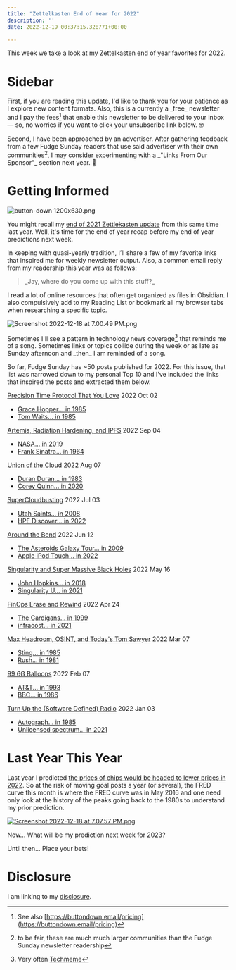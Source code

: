 ```yaml
---
title: "Zettelkasten End of Year for 2022"
description: ''
date: 2022-12-19 00:37:15.328771+00:00

---
```


This week we take a look at my Zettelkasten end of year favorites for 2022.

# Sidebar

First, if you are reading this update, I'd like to thank you for your patience as I explore new content formats. Also, this is a currently a \_free\_ newsletter and I pay the fees[^0] that enable this newsletter to be delivered to your inbox — so, no worries if you want to click your unsubscribe link below. 🤓

Second, I have been approached by an advertiser. After gathering feedback from a few Fudge Sunday readers that use said advertiser with their own communities[^1], I may consider experimenting with a \_"Links From Our Sponsor"\_ section next year. 🤔

# Getting Informed

![button-down 1200x630.png](https://buttondown-attachments.s3.us-west-2.amazonaws.com/images/c81ca173-9c49-4958-8bf9-094528d4e27c.png)

You might recall my [end of 2021 Zettlekasten update](https://fudge.org/archive/fudge-sunday-zettelkasten-end-of-year-favorites) from this same time last year. Well, it's time for the end of year recap before my end of year predictions next week.

In keeping with quasi-yearly tradition, I’ll share a few of my favorite links that inspired me for weekly newsletter output. Also, a common email reply from my readership this year was as follows:

> \_Jay, where do you come up with this stuff?\_

I read a lot of online resources that often get organized as files in Obsidian. I also compulsively add to my Reading List or bookmark all my browser tabs when researching a specific topic.

![Screenshot 2022-12-18 at 7.00.49 PM.png](https://buttondown-attachments.s3.us-west-2.amazonaws.com/images/20cd5cc8-7ee9-4ded-9a21-af75c2d3fea9.png)

Sometimes I'll see a pattern in technology news coverage[^2] that reminds me of a song. Sometimes links or topics collide during the week or as late as Sunday afternoon and \_then\_ I am reminded of a song.

So far, Fudge Sunday has ~50 posts published for 2022. For this issue, that list was narrowed down to my personal Top 10 and I've included the links that inspired the posts and extracted them below.

[Precision Time Protocol That You Love](https://fudge.org/archive/precision-time-protocol-that-you-love/) 2022 Oct 02

- [Grace Hopper... in 1985](https://www.youtube.com/watch?v=ZR0ujwlvbkQ)
- [Tom Waits... in 1985](https://www.youtube.com/watch?v=VhWTDvPLGTE)

[Artemis, Radiation Hardening, and IPFS](https://fudge.org/archive/artemis-radiation-hardening-and-ipfs/) 2022 Sep 04

- [NASA... in 2019](https://www.youtube.com/watch?v=ozdt9z7V4xY)
- [Frank Sinatra... in 1964](https://www.youtube.com/watch?v=ZEcqHA7dbwM)

[Union of the Cloud](https://fudge.org/archive/union-of-the-cloud/) 2022 Aug 07

- [Duran Duran... in 1983](https://www.youtube.com/watch?v=n6p5Q6\_JBes)
- [Corey Quinn... in 2020](https://www.youtube.com/watch?v=uLk08Ohu-B0)

[SuperCloudbusting](https://fudge.org/archive/supercloudbusting/) 2022 Jul 03

- [Utah Saints... in 2008](https://www.youtube.com/watch?v=m97WlpsuU74)
- [HPE Discover... in 2022](https://www.youtube.com/clip/Ugkxuqz4mHpv77X7LEXAuKgoE8ppQyWiUJsU)

[Around the Bend](https://fudge.org/archive/around-the-bend/) 2022 Jun 12

- [The Asteroids Galaxy Tour... in 2009](https://www.youtube.com/watch?v=XoGMg6Uz8jg)
- [Apple iPod Touch... in 2022](https://www.techmeme.com/220510/p29?utm\_campaign=Start%20the%20week%20more%20informed&utm\_medium=email&utm\_source=Revue%20newsletter#a220510p29)

[Singularity and Super Massive Black Holes](https://fudge.org/archive/fudge-sunday-singularity-and-super-massive-black) 2022 May 16

- [John Hopkins... in 2018](https://www.youtube.com/watch?v=lkvnpHFajt0)
- [Singularity U... in 2021](https://www.nytimes.com/2021/02/16/us/peter-diamandis-covid-ca.html)

[FinOps Erase and Rewind](https://fudge.org/archive/fudge-sunday-finops-erase-and-rewind) 2022 Apr 24

- [The Cardigans... in 1999](https://www.youtube.com/watch?v=6WOYnv59Bi8)
- [infracost... in 2021](https://github.com/infracost)

[Max Headroom, OSINT, and Today's Tom Sawyer](https://fudge.org/archive/fudge-sunday-max-headroom-osint-and-todays-tom/) 2022 Mar 07

- [Sting... in 1985](https://www.youtube.com/watch?v=wHylQRVN2Qs)
- [Rush... in 1981](https://www.youtube.com/watch?v=auLBLk4ibAk)

[99 6G Balloons](https://fudge.org/archive/fudge-sunday-99-6g-balloons) 2022 Feb 07

- [AT&T... in 1993](https://www.youtube.com/watch?v=iJK792H3eBU)
- [BBC... in 1986](https://www.youtube.com/watch?v=9or2BpV0W9g)

[Turn Up the (Software Defined) Radio](https://fudge.org/archive/fudge-sunday-turn-up-the-software-defined-radio) 2022 Jan 03

- [Autograph... in 1985](https://www.latimes.com/archives/la-xpm-1985-04-18-ca-23782-story.html)
- [Unlicensed spectrum... in 2021](https://www.fiercewireless.com/wireless/fcc-prevails-6-ghz-court-challenge-led-att)

# Last Year This Year

Last year I predicted [the prices of chips would be headed to lower prices in 2022](https://fudge.org/archive/fudge-sunday-cheap-as-chips-in-2022/). So at the risk of moving goal posts a year (or several), the FRED curve this month is where the FRED curve was in May 2016 and one need only look at the history of the peaks going back to the 1980s to understand my prior prediction.

[![Screenshot 2022-12-18 at 7.07.57 PM.png](https://buttondown-attachments.s3.us-west-2.amazonaws.com/images/5c958749-180c-4480-aa63-50b27eb64d15.png)](https://fred.stlouisfed.org/series/PCU334413334413A)

Now... What will be my prediction next week for 2023?

Until then... Place your bets!

# Disclosure

I am linking to my [disclosure](https://jaycuthrell.com/disclosure/).

[^0]: See also [https://buttondown.email/pricing](https://buttondown.email/pricing)
[^1]: to be fair, these are much much larger communities than the Fudge Sunday newsletter readership
[^2]: Very often [Techmeme](https://techmeme.com)

